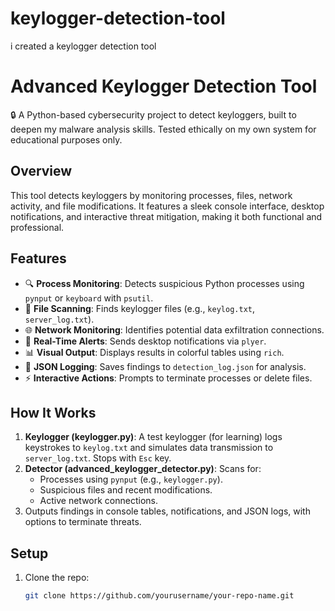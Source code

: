 # keylogger-detection-tool
i created a keylogger detection tool 
# Advanced Keylogger Detection Tool

🔒 A Python-based cybersecurity project to detect keyloggers, built to deepen my malware analysis skills. Tested ethically on my own system for educational purposes only.

## Overview
This tool detects keyloggers by monitoring processes, files, network activity, and file modifications. It features a sleek console interface, desktop notifications, and interactive threat mitigation, making it both functional and professional.

## Features
- 🔍 **Process Monitoring**: Detects suspicious Python processes using `pynput` or `keyboard` with `psutil`.
- 📂 **File Scanning**: Finds keylogger files (e.g., `keylog.txt`, `server_log.txt`).
- 🌐 **Network Monitoring**: Identifies potential data exfiltration connections.
- 🔔 **Real-Time Alerts**: Sends desktop notifications via `plyer`.
- 📊 **Visual Output**: Displays results in colorful tables using `rich`.
- 📜 **JSON Logging**: Saves findings to `detection_log.json` for analysis.
- ⚡ **Interactive Actions**: Prompts to terminate processes or delete files.

## How It Works
1. **Keylogger (keylogger.py)**: A test keylogger (for learning) logs keystrokes to `keylog.txt` and simulates data transmission to `server_log.txt`. Stops with `Esc` key.
2. **Detector (advanced_keylogger_detector.py)**: Scans for:
   - Processes using `pynput` (e.g., `keylogger.py`).
   - Suspicious files and recent modifications.
   - Active network connections.
3. Outputs findings in console tables, notifications, and JSON logs, with options to terminate threats.

## Setup
1. Clone the repo:
   ```bash
   git clone https://github.com/yourusername/your-repo-name.git
